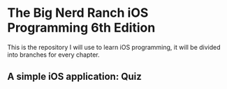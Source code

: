 # The Big Nerd Ranch iOS Programming 6th Edition

This is the repository I will use to learn iOS programming, it will be divided into branches for every chapter.

## A simple iOS application: Quiz
